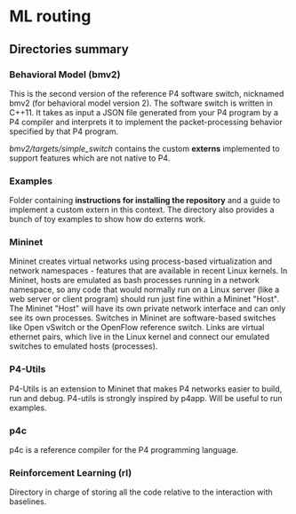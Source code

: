 # ML routing
## Directories summary

### Behavioral Model (bmv2)
This is the second version of the reference P4 software switch, nicknamed bmv2 (for behavioral model version 2). The software switch is written in C++11. It takes as input a JSON file generated from your P4 program by a P4 compiler and interprets it to implement the packet-processing behavior specified by that P4 program.

*bmv2/targets/simple_switch* contains the custom **externs** implemented to support features which are not native to P4.

### Examples
Folder containing **instructions for installing the repository** and a guide to implement a custom extern in this context. The directory also provides a bunch of toy examples to show how do externs work.

### Mininet
Mininet creates virtual networks using process-based virtualization and network namespaces - features that are available in recent Linux kernels. In Mininet, hosts are emulated as bash processes running in a network namespace, so any code that would normally run on a Linux server (like a web server or client program) should run just fine within a Mininet "Host". The Mininet "Host" will have its own private network interface and can only see its own processes. Switches in Mininet are software-based switches like Open vSwitch or the OpenFlow reference switch. Links are virtual ethernet pairs, which live in the Linux kernel and connect our emulated switches to emulated hosts (processes).

### P4-Utils
P4-Utils is an extension to Mininet that makes P4 networks easier to build, run and debug. P4-utils is strongly inspired by p4app. Will be useful to run examples.

### p4c
p4c is a reference compiler for the P4 programming language.

### Reinforcement Learning (rl)
Directory in charge of storing all the code relative to the interaction with baselines.
